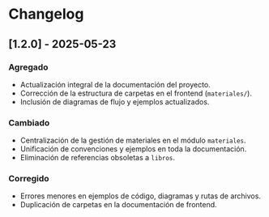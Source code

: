# Changelog

## [1.2.0] - 2025-05-23

### Agregado
- Actualización integral de la documentación del proyecto.
- Corrección de la estructura de carpetas en el frontend (`materiales/`).
- Inclusión de diagramas de flujo y ejemplos actualizados.

### Cambiado
- Centralización de la gestión de materiales en el módulo `materiales`.
- Unificación de convenciones y ejemplos en toda la documentación.
- Eliminación de referencias obsoletas a `libros`.

### Corregido
- Errores menores en ejemplos de código, diagramas y rutas de archivos.
- Duplicación de carpetas en la documentación de frontend.
